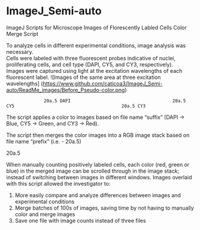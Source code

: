 # ImageJ_Semi-auto
ImageJ Scripts for Microscope Images of Florescently Labled Cells
Color Merge Script

To analyze cells in different experimental conditions, image analysis was necessary.  
Cells were labeled with three fluorescent probes indicative of nuclei, proliferating cells, and cell type (DAPI, CY5, and CY3, respectively).  
Images were captured using light at the excitation wavelengths of each fluorescent label. 
![Images of the same area at three excitation wavelengths]
(https://www.github.com/caticoa3/ImageJ_Semi-auto/ReadMe_images/Before_Pseudo-color.png)
 
                  20a.5 DAPI                                      20a.5 CY5                                        20a.5 CY3

The script applies a color to images based on file name “suffix” (DAPI -> Blue, CY5 -> Green, and CY3 -> Red).  
 
The script then merges the color images into a RGB image stack based on file name “prefix” (i.e. - 20a.5)

 
20a.5

When manually counting positively labeled cells, each color (red, green or blue) in the merged image can be scrolled through in the image stack; instead of switching between images in different windows. 
Images overlaid with this script allowed the investigator to: 
1) More easily compare and analyze differences between images and experimental conditions
2) Merge batches of 100s of images, saving time by not having to manually color and merge images
3) Save one file with image counts instead of three files
